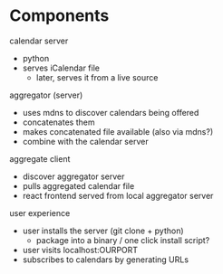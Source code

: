 # Components
calendar server
- python
- serves iCalendar file
  - later, serves it from a live source

aggregator (server)
- uses mdns to discover calendars being offered
- concatenates them
- makes concatenated file available (also via mdns?)
- combine with the calendar server

aggregate client
- discover aggregator server
- pulls aggregated calendar file
- react frontend served from local aggregator server

user experience
- user installs the server (git clone + python)
  - package into a binary / one click install script?
- user visits localhost:OURPORT
- subscribes to calendars by generating URLs


